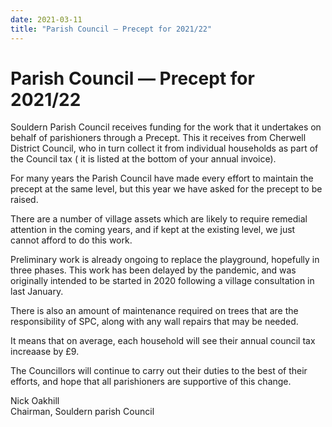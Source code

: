 ```yaml
---
date: 2021-03-11
title: "Parish Council — Precept for 2021/22"
---
```


# Parish Council — Precept for 2021/22

Souldern Parish Council receives funding for the work that it
undertakes on behalf of parishioners through a Precept.  This it
receives from Cherwell District Council, who in turn collect it from
individual households as part of the Council tax ( it is listed at the
bottom of your annual invoice).

For many years the Parish Council have made every effort to maintain
the precept at the same level, but this year we have asked for the
precept to be raised.

There are a number of village assets which are likely to require
remedial attention in the coming years, and if kept at the existing
level, we just cannot afford to do this work.

Preliminary work is already ongoing to replace the playground,
hopefully in three phases. This work has been delayed by the pandemic,
and was originally intended to be started in 2020 following a village
consultation in last January.

There is also an amount of maintenance required on trees that are the
responsibility of SPC, along with any wall repairs that may be needed.

It means that on average, each household will see their annual council
tax increaase by £9.

The Councillors will continue to carry out their duties to the best of
their efforts, and hope that all parishioners are supportive of this
change.

Nick Oakhill  
Chairman, Souldern parish Council
